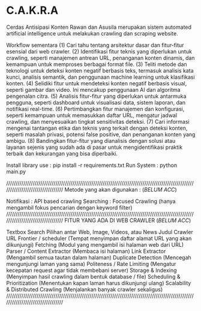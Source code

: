 # C.A.K.R.A
Cerdas Antisipasi Konten Rawan dan Asusila merupakan sistem automated artificial intelligence untuk melakukan crawling dan scraping website.

Workflow sementara
(1) Cari tahu tentang arsitektur dasar dan fitur-fitur esensial dari web crawler.
(2) Identifikasi fitur teknis yang diperlukan untuk crawling, seperti manajemen antrean URL, penanganan konten dinamis, dan kemampuan untuk memproses berbagai format file.
(3) Teliti metode dan teknologi untuk deteksi konten negatif berbasis teks, termasuk analisis kata kunci, analisis semantik, dan penggunaan machine learning untuk klasifikasi konten.
(4) Selidiki fitur untuk mendeteksi konten negatif berbasis visual, seperti gambar dan video. Ini mencakup penggunaan AI dan algoritma pengenalan citra.
(5) Analisis fitur-fitur yang diperlukan untuk antarmuka pengguna, seperti dashboard untuk visualisasi data, sistem laporan, dan notifikasi real-time.
(6) Pertimbangkan fitur manajemen dan konfigurasi, seperti kemampuan untuk memasukkan daftar URL, mengatur jadwal crawling, dan menyesuaikan tingkat sensitivitas deteksi.
(7) Cari informasi mengenai tantangan etika dan teknis yang terkait dengan deteksi konten, seperti masalah privasi, potensi false positive, dan penanganan konten yang ambigu.
(8) Bandingkan fitur-fitur yang dianalisis dengan solusi atau layanan sejenis yang sudah ada di pasar untuk mengidentifikasi praktik terbaik dan kekurangan yang bisa diperbaiki.

Install library use : pip install -r requirements.txt
Run System : python main.py

/////////////////////////////////////////////////////////////////////////////////////////////////////////////////////////////////
Metode yang akan digunakan : (*BELUM ACC*)

Notifikasi : API based crawling
Searching : Focused Crawling (hanya mengambil fokus pencarian dengan keyword filter)
/////////////////////////////////////////////////////////////////////////////////////////////////////////////////////////////////
FITUR YANG ADA DI WEB CRAWLER (*BELUM ACC*)

Textbox Search
Pilihan antar Web, Image, Videos, atau News
Judul Crawler
URL Frontier / scheduler (Tempat menyimpan daftar alamat URL yang akan dikunjungi)
Fetching (Modul yang mengambil isi halaman web dari URL)
Parser / Content Extractor (Membaca isi halaman)
Link Extractor (Mengambil semua tautan dalam halaman)
Duplicate Detection (Mencegah mengunjungi laman yang sama)
Politeness / Rate Limiting (Mengatur kecepatan request agar tidak membebani  server)
Storage & Indexing (Menyimpan hasil crawling dalam bentuk database / file)
Scheduling & Prioritization (Menentukan kapan laman harus dikunjungi ulang)
Scalability & Distributed Crawling (Menjalankan banyak crawler sekaligus)
/////////////////////////////////////////////////////////////////////////////////////////////////////////////////////////////////
